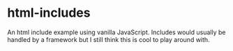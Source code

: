 # html-includes
An html include example using vanilla JavaScript. Includes would usually be handled by a framework but I still think this is cool to play around with.
